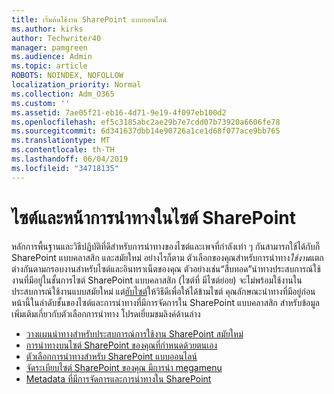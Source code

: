 ```yaml
---
title: เริ่มต้นใช้งาน SharePoint แบบออนไลน์
ms.author: kirks
author: Techwriter40
manager: pamgreen
ms.audience: Admin
ms.topic: article
ROBOTS: NOINDEX, NOFOLLOW
localization_priority: Normal
ms.collection: Adm_O365
ms.custom: ''
ms.assetid: 7ae05f21-eb16-4d71-9e19-4f097eb100d2
ms.openlocfilehash: ef5c3185abc2ae29b7e7cdd07b73920a6606fe78
ms.sourcegitcommit: 6d341637dbb14e90726a1ce1d68f077ace9bb765
ms.translationtype: MT
ms.contentlocale: th-TH
ms.lasthandoff: 06/04/2019
ms.locfileid: "34718135"
---
```

# <a name="site-and-page-navigation-in-sharepoint-sites"></a>ไซต์และหน้าการนำทางในไซต์ SharePoint

<p>หลักการพื้นฐานและวิธีปฏิบัติที่ดีสำหรับการนำทางของไซต์และเพจที่กำลังเท่า ๆ กันสามารถใช้ได้กับก็ SharePoint แบบคลาสสิก และสมัยใหม่ อย่างไรก็ตาม ตัวเลือกของคุณสำหรับการนำทาง<em>ใช้งาน</em>แตกต่างกันตามกรอบงานสำหรับไซต์และอินทราเน็ตของคุณ ตัวอย่างเช่น&ldquo;สืบทอด&rdquo;นำทางประสบการณ์ใช้งานที่มีอยู่ในชั้นการไซต์ SharePoint แบบคลาสสิก (ไซต์ที่ มีไซต์ย่อย) จะไม่พร้อมใช้งานในประสบการณ์ใช้งานแบบสมัยใหม่ แต่<a href="https://support.office.com/article/fe26ae84-14b7-45b6-a6d1-948b3966427f" data-linktype="external">ฮับไซต์</a>ให้วิธีดีเพื่อให้ได้ข้ามไซต์ คุณลักษณะนำทางที่มีอยู่ก่อนหน้านี้ในลำดับชั้นของไซต์และการนำทางที่มีการจัดการใน SharePoint แบบคลาสสิก สำหรับข้อมูลเพิ่มเติมเกี่ยวกับตัวเลือกการนำทาง โปรดเยี่ยมชมลิงค์ด้านล่าง</p> <ul> <li><a href="https://docs.microsoft.com/en-us/sharepoint/plan-navigation-modern-experience">วางแผนนำทางสำหรับประสบการณ์การใช้งาน SharePoint สมัยใหม่</a></li> <li><a href="https://support.office.com/en-us/article/customize-the-navigation-on-your-sharepoint-site-3cd61ae7-a9ed-4e1e-bf6d-4655f0bf25ca">การนำทางบนไซต์ SharePoint ของคุณที่กำหนดด้วยตนเอง</a></li> <li><a href="https://docs.microsoft.com/en-us/office365/enterprise/navigation-options-for-sharepoint-online">ตัวเลือกการนำทางสำหรับ SharePoint แบบออนไลน์</a></li> <li><a href="https://techcommunity.microsoft.com/t5/Microsoft-SharePoint-Blog/Organize-your-SharePoint-sites-with-megamenu-navigation-and-new/ba-p/328068">จัดระเบียบไซต์ SharePoint ของคุณ มีการนำ megamenu</a></li> <li><a href="https://docs.microsoft.com/en-us/sharepoint/dev/general-development/managed-metadata-and-navigation-in-sharepoint">Metadata ที่มีการจัดการและการนำทางใน SharePoint</a></li> </ul>


